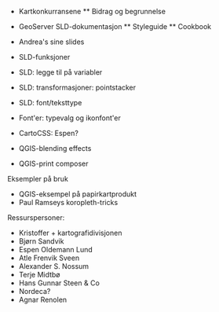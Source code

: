 
* Kartkonkurransene
** Bidrag og begrunnelse

* GeoServer SLD-dokumentasjon
** Styleguide
** Cookbook
* Andrea's sine slides
* SLD-funksjoner
* SLD: legge til på variabler
* SLD: transformasjoner: pointstacker
* SLD: font/teksttype
* Font'er: typevalg og ikonfont'er
* CartoCSS: Espen?
* QGIS-blending effects
* QGIS-print composer

Eksempler på bruk
* QGIS-eksempel på papirkartprodukt
* Paul Ramseys koropleth-tricks


Ressurspersoner:
* Kristoffer + kartografidivisjonen
* Bjørn Sandvik
* Espen Oldemann Lund
* Atle Frenvik Sveen
* Alexander S. Nossum
* Terje Midtbø
* Hans Gunnar Steen & Co
* Nordeca?
* Agnar Renolen
